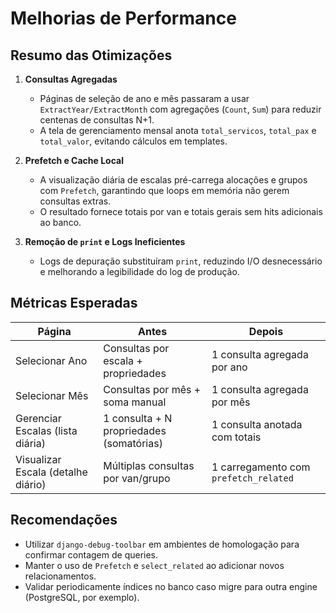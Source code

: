 # Melhorias de Performance

## Resumo das Otimizações

1. **Consultas Agregadas**
   - Páginas de seleção de ano e mês passaram a usar `ExtractYear/ExtractMonth` com agregações (`Count`, `Sum`) para reduzir centenas de consultas N+1.
   - A tela de gerenciamento mensal anota `total_servicos`, `total_pax` e `total_valor`, evitando cálculos em templates.

2. **Prefetch e Cache Local**
   - A visualização diária de escalas pré-carrega alocações e grupos com `Prefetch`, garantindo que loops em memória não gerem consultas extras.
   - O resultado fornece totais por van e totais gerais sem hits adicionais ao banco.

3. **Remoção de `print` e Logs Ineficientes**
   - Logs de depuração substituíram `print`, reduzindo I/O desnecessário e melhorando a legibilidade do log de produção.

## Métricas Esperadas

| Página                              | Antes                               | Depois                              |
|-------------------------------------|--------------------------------------|-------------------------------------|
| Selecionar Ano                      | Consultas por escala + propriedades  | 1 consulta agregada por ano         |
| Selecionar Mês                      | Consultas por mês + soma manual      | 1 consulta agregada por mês         |
| Gerenciar Escalas (lista diária)    | 1 consulta + N propriedades (somatórias)| 1 consulta anotada com totais      |
| Visualizar Escala (detalhe diário)  | Múltiplas consultas por van/grupo    | 1 carregamento com `prefetch_related` |

## Recomendações

- Utilizar `django-debug-toolbar` em ambientes de homologação para confirmar contagem de queries.
- Manter o uso de `Prefetch` e `select_related` ao adicionar novos relacionamentos.
- Validar periodicamente índices no banco caso migre para outra engine (PostgreSQL, por exemplo).
